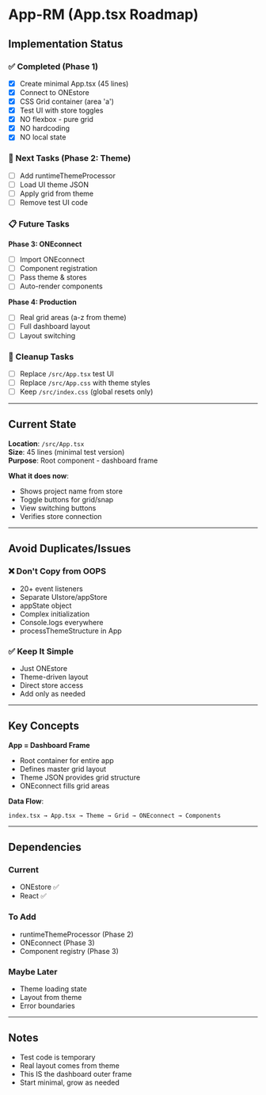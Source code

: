 # App-RM (App.tsx Roadmap)

## Implementation Status

### ✅ Completed (Phase 1)
- [x] Create minimal App.tsx (45 lines)
- [x] Connect to ONEstore 
- [x] CSS Grid container (area 'a')
- [x] Test UI with store toggles
- [x] NO flexbox - pure grid
- [x] NO hardcoding
- [x] NO local state

### 🔄 Next Tasks (Phase 2: Theme)
- [ ] Add runtimeThemeProcessor
- [ ] Load UI theme JSON
- [ ] Apply grid from theme
- [ ] Remove test UI code

### 📋 Future Tasks
**Phase 3: ONEconnect**
- [ ] Import ONEconnect
- [ ] Component registration
- [ ] Pass theme & stores
- [ ] Auto-render components

**Phase 4: Production**
- [ ] Real grid areas (a-z from theme)
- [ ] Full dashboard layout
- [ ] Layout switching

### 🧹 Cleanup Tasks
- [ ] Replace `/src/App.tsx` test UI
- [ ] Replace `/src/App.css` with theme styles
- [ ] Keep `/src/index.css` (global resets only)

---

## Current State

**Location**: `/src/App.tsx`  
**Size**: 45 lines (minimal test version)  
**Purpose**: Root component - dashboard frame

**What it does now**:
- Shows project name from store
- Toggle buttons for grid/snap
- View switching buttons
- Verifies store connection

---

## Avoid Duplicates/Issues

### ❌ Don't Copy from OOPS
- 20+ event listeners
- Separate UIstore/appStore 
- appState object
- Complex initialization
- Console.logs everywhere
- processThemeStructure in App

### ✅ Keep It Simple
- Just ONEstore
- Theme-driven layout
- Direct store access
- Add only as needed

---

## Key Concepts

**App = Dashboard Frame**
- Root container for entire app
- Defines master grid layout  
- Theme JSON provides grid structure
- ONEconnect fills grid areas

**Data Flow**:
```
index.tsx → App.tsx → Theme → Grid → ONEconnect → Components
```

---

## Dependencies

### Current
- ONEstore ✅
- React ✅

### To Add
- runtimeThemeProcessor (Phase 2)
- ONEconnect (Phase 3)
- Component registry (Phase 3)

### Maybe Later
- Theme loading state
- Layout from theme
- Error boundaries

---

## Notes

- Test code is temporary
- Real layout comes from theme
- This IS the dashboard outer frame
- Start minimal, grow as needed